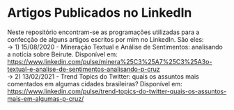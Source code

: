 # Artigos Publicados no LinkedIn

Neste repositório encontram-se as programações utilizadas para a confecção de alguns artigos escritos por mim no LinkedIn. São eles:                                                 
-> 1) 15/08/2020 - Mineração Textual e Análise de Sentimentos: analisando a notícia sobre Beirute. Disponível em: https://www.linkedin.com/pulse/minera%25C3%25A7%25C3%25A3o-textual-e-analise-de-sentimentos-analisando-p-cruz                                                                                   
-> 2) 13/02/2021 - Trend Topics do Twitter: quais os assuntos mais comentados em algumas cidades brasileiras? Disponível em: https://www.linkedin.com/pulse/trend-topics-do-twitter-quais-os-assuntos-mais-em-algumas-p-cruz/ 
